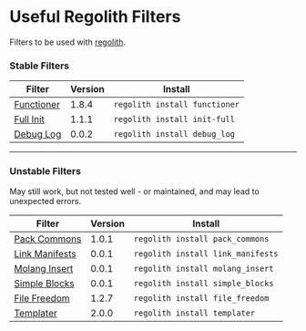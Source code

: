 # Useful Regolith Filters
Filters to be used with [regolith](https://bedrock-oss.github.io/regolith/).

### Stable Filters

| Filter                         | Version | Install                         |
| ------------------------------ | ------- | ------------------------------- |
| [Functioner](./functioner)     | 1.8.4   | `regolith install functioner`   |
| [Full Init](./init-full)       | 1.1.1   | `regolith install init-full`    |
| [Debug Log](./debug_log)       | 0.0.2   | `regolith install debug_log`    |

---
### Unstable Filters
May still work, but not tested well - or maintained, and may lead to unexpected errors.

| Filter                             | Version | Install                           |
| ---------------------------------- | ------- | --------------------------------- |
| [Pack Commons](./pack_commons)     | 1.0.1   | `regolith install pack_commons`   |
| [Link Manifests](./link_manifests) | 0.0.1   | `regolith install link_manifests` |
| [Molang Insert](./molang_insert)   | 0.0.1   | `regolith install molang_insert`  |
| [Simple Blocks](./simple_blocks)   | 0.0.1   | `regolith install simple_blocks`  |
| [File Freedom](./file_freedom) | 1.2.7   | `regolith install file_freedom` |
| [Templater](./templater)       | 2.0.0   | `regolith install templater`    |